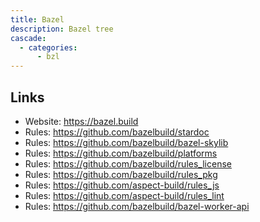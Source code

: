```yaml
---
title: Bazel
description: Bazel tree
cascade:
  - categories:
      - bzl
---
```


## Links

- Website: https://bazel.build
- Rules: https://github.com/bazelbuild/stardoc
- Rules: https://github.com/bazelbuild/bazel-skylib
- Rules: https://github.com/bazelbuild/platforms
- Rules: https://github.com/bazelbuild/rules_license
- Rules: https://github.com/bazelbuild/rules_pkg
- Rules: https://github.com/aspect-build/rules_js
- Rules: https://github.com/aspect-build/rules_lint
- Rules: https://github.com/bazelbuild/bazel-worker-api
